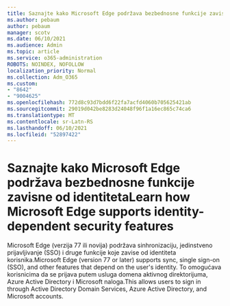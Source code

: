 ```yaml
---
title: Saznajte kako Microsoft Edge podržava bezbednosne funkcije zavisne od identiteta
ms.author: pebaum
author: pebaum
manager: scotv
ms.date: 06/10/2021
ms.audience: Admin
ms.topic: article
ms.service: o365-administration
ROBOTS: NOINDEX, NOFOLLOW
localization_priority: Normal
ms.collection: Adm_O365
ms.custom:
- "8642"
- "9004625"
ms.openlocfilehash: 772d8c93d7bdd6f22fa7acfd4060b705625421ab
ms.sourcegitcommit: 29019d042be8283d24048f96f1a16ec865c74ca6
ms.translationtype: MT
ms.contentlocale: sr-Latn-RS
ms.lasthandoff: 06/10/2021
ms.locfileid: "52897422"
---
```

# <a name="learn-how-microsoft-edge-supports-identity-dependent-security-features"></a><span data-ttu-id="7a21e-102">Saznajte kako Microsoft Edge podržava bezbednosne funkcije zavisne od identiteta</span><span class="sxs-lookup"><span data-stu-id="7a21e-102">Learn how Microsoft Edge supports identity-dependent security features</span></span>

<span data-ttu-id="7a21e-103">Microsoft Edge (verzija 77 ili novija) podržava sinhronizaciju, jedinstveno prijavljivanje (SSO) i druge funkcije koje zavise od identiteta korisnika.</span><span class="sxs-lookup"><span data-stu-id="7a21e-103">Microsoft Edge (version 77 or later) supports sync, single sign-on (SSO), and other features that depend on the user's identity.</span></span> <span data-ttu-id="7a21e-104">To omogućava korisnicima da se prijava putem usluga domena aktivnog direktorijuma, Azure Active Directory i Microsoft naloga.</span><span class="sxs-lookup"><span data-stu-id="7a21e-104">This allows users to sign in through Active Directory Domain Services, Azure Active Directory, and Microsoft accounts.</span></span>
